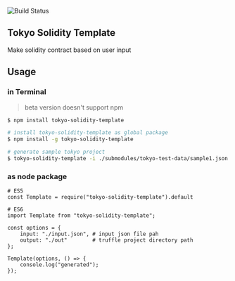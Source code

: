 ![Build Status](https://secure.travis-ci.org/Onther-Tech/tokyo-solidity-template.png?branch=master,staging,production)

## Tokyo Solidity Template
Make solidity contract based on user input

## Usage

### in Terminal
> beta version doesn't support npm

```bash
$ npm install tokyo-solidity-template

# install tokyo-solidity-template as global package
$ npm install -g tokyo-solidity-template

# generate sample tokyo project
$ tokyo-solidity-template -i ./submodules/tokyo-test-data/sample1.json
```

### as node package
```node
# ES5
const Template = require("tokyo-solidity-template").default 

# ES6
import Template from "tokyo-solidity-template";

const options = {
    input: "./input.json", # input json file pah
    output: "./out"        # truffle project directory path
};

Template(options, () => {
    console.log("generated");
});
```
